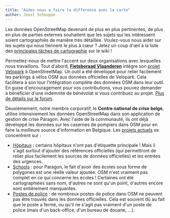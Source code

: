 ```yaml
---
title: "Aides nous a faire la difference avec la carte"
author: Joost Schouppe
---
```


Les données OpenStreetMap devenant de plus en plus pertinentes, de plus en plus de parties externes souhaitent que les sujets qui les intéressent soient cartographiés de manière très détaillée. Voulez-vous nous aider sur les sujets qui nous tiennent le plus à cœur ? Jetez un coup d'œil à la liste des [principales tâches de cartographie](https://wiki.openstreetmap.org/wiki/WikiProject_Belgium/top_mapping_tasks) sur le wiki !

Permettez-nous de mettre l'accent sur deux organisations avec lesquelles nous travaillons.
Tout d'abord, **[Fietsberaad Vlaanderen](https://fietsberaad.be/)** intègre son [projet Velopark](https://www.velopark.be/) à OpenStreetMap. Un outil a été développé pour relier facilement les parkings à vélos OSM aux données officielles de Velopark. Cela facilitera à son tour l'intégration complète des données OSM dans leur outil. En guise d'encouragement pour vos contributions, vous pouvez demander à bénéficier d'une indemnité de bénévolat si vous contribuez au projet. [Plus de détails sur le forum](https://community.openstreetmap.org/t/mapping-of-bicycle-parkings-collaboration-with-fietsberaad-vlaanderen/116182).

Deuxièmement, notre membre corporatif, le **Centre national de crise belge**, utilise intensivement les données OpenStreetMap dans son application de gestion de crise Paragon. Avec l'aide de la communauté, ils ont déjà développé les données sur les casernes de pompiers dans OSM pour en faire la meilleure source d'information en Belgique. Les [projets actuels](https://maproulette.org/browse/projects/54664) se concentrent sur :

* [Hôpitaux](https://community.openstreetmap.org/t/hospital-mapping-feedback-on-how-to-map-emergency-wards-and-official-numbers/118588) : certains hôpitaux n'ont pas d'étiquette principale ! Mais il s'agit surtout d'ajouter des références officielles (qui permettront de relier plus facilement les sources de données officielles) et les entrées des urgences.
* [Schools](https://community.openstreetmap.org/t/597-belgian-schools-have-no-name/116699) : pour Paragon, le fait d'avoir des écoles sous forme de polygones est une réelle valeur ajoutée. OSM n'est vraiment pas complet en ce qui concerne les écoles ! Certaines ont été cartographiées sans nom, d'autres ne sont qu'un point, d'autres encore sont entièrement manquantes.
* [Postes de police](https://maproulette.org/browse/challenges/48864) : de nombreux postes de police dans OSM ne peuvent pas être trouvés dans les données officielles. Cela est souvent dû au fait que le poste a fermé, ou qu'il ne s'agit pas vraiment d'un poste de police (mais d'un back-office, d'un bureau de douane, ...).
